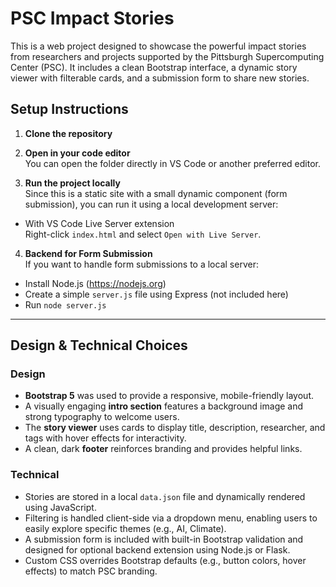 # PSC Impact Stories

This is a web project designed to showcase the powerful impact stories from researchers and projects supported by the Pittsburgh Supercomputing Center (PSC). It includes a clean Bootstrap interface, a dynamic story viewer with filterable cards, and a submission form to share new stories.

## Setup Instructions

1. **Clone the repository**  

2. **Open in your code editor**  
You can open the folder directly in VS Code or another preferred editor.

3. **Run the project locally**  
Since this is a static site with a small dynamic component (form submission), you can run it using a local development server:
- With VS Code Live Server extension  
  Right-click `index.html` and select `Open with Live Server`.


4. **Backend for Form Submission**  
If you want to handle form submissions to a local server:
- Install Node.js (https://nodejs.org)
- Create a simple `server.js` file using Express (not included here)
- Run `node server.js`

---

## Design & Technical Choices

### Design

- **Bootstrap 5** was used to provide a responsive, mobile-friendly layout.
- A visually engaging **intro section** features a background image and strong typography to welcome users.
- The **story viewer** uses cards to display title, description, researcher, and tags with hover effects for interactivity.
- A clean, dark **footer** reinforces branding and provides helpful links.

### Technical

- Stories are stored in a local `data.json` file and dynamically rendered using JavaScript.
- Filtering is handled client-side via a dropdown menu, enabling users to easily explore specific themes (e.g., AI, Climate).
- A submission form is included with built-in Bootstrap validation and designed for optional backend extension using Node.js or Flask.
- Custom CSS overrides Bootstrap defaults (e.g., button colors, hover effects) to match PSC branding.
